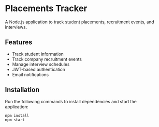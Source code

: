 # Placements Tracker

A Node.js application to track student placements, recruitment events, and interviews.

## Features
- Track student information
- Track company recruitment events
- Manage interview schedules
- JWT-based authentication
- Email notifications

## Installation
Run the following commands to install dependencies and start the application:
```bash
npm install
npm start
